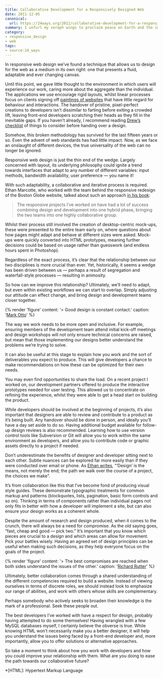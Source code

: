 ```yaml
---
title: Collaborative Development for a Responsively Designed Web
date: 2011-12-05
canonical:
  url: https://24ways.org/2011/collaborative-development-for-a-responsively-designed-web/
summary: I unfurl my seraph wings to proclaim peace on Earth and the importance of goodwill between designers and developers. It’s not the office Secret Santa that unites them, but constant contact and shared appreciation of different skills.
category:
- responsive_design
- web
tags:
- source:24_ways
---
```

In responsive web design we’ve found a technique that allows us to design for the web as a medium in its own right: one that presents a fluid, adaptable and ever changing canvas.

Until this point, we gave little thought to the environment in which users will experience our work, caring more about the aggregate than the individual. The applications we use encourage rigid layouts, whilst linear processes focus on clients signing off [paintings of websites][1] that have little regard for behaviour and interactions. The handover of pristine, pixel-perfect creations to developers isn’t dissimilar to farting before exiting a crowded lift, leaving front-end developers scratching their heads as they fill in the inevitable gaps. If you haven’t already, I recommend reading [Drew’s checklist][2] of things to consider before handing over a design.

Somehow, this broken methodology has survived for the last fifteen years or so. Even the advent of web standards has had little impact. Now, as we face an onslaught of different devices, the true universality of the web can no longer be ignored.

Responsive web design is just the thin end of the wedge. Largely concerned with layout, its underlying philosophy could ignite a trend towards interfaces that adapt to any number of different variables: input methods, bandwidth availability, user preference — you name it!

With such adaptability, a collaborative and iterative process is required. Ethan Marcotte, who worked with the team behind the responsive redesign of the Boston Globe website, talked about such an approach [in his book][3]:

> The responsive projects I’ve worked on have had a lot of success combining design and development into one hybrid phase, bringing the two teams into one highly collaborative group.

Whilst their process still involved the creation of desktop-centric mock-ups, these were presented to the entire team early on, where questions about how pages might adapt and behave at different sizes were asked. Mock-ups were quickly converted into HTML prototypes, meaning further decisions could be based on usage rather than guesswork (and endless hours spent in Photoshop).

Regardless of the exact process, it’s clear that the relationship between our two disciplines is more crucial than ever. Yet, historically, it seems a wedge has been driven between us — perhaps a result of segregation and waterfall-style processes — resulting in animosity.

So how can we improve this relationship? Ultimately, we’ll need to adapt, but even within existing workflows we can start to overlap. Simply adjusting our attitude can effect change, and bring design and development teams closer together.

{% render 'figure'
  content: '> Good design is constant contact.'
  caption: '[Mark Otto](http://markdotto.com/2011/09/20/good-design-is-constant-contact/)'
%}

The way we work needs to be more open and inclusive. For example, ensuring members of the development team attend initial kick-off meetings and design workshops will not only ensure technical concerns are raised, but mean that those implementing our designs better understand the problems we’re trying to solve.

It can also be useful at this stage to explain how you work and the sort of deliverables you expect to produce. This will give developers a chance to make recommendations on how these can be optimized for their own needs.

You may even find opportunities to share the load. On a recent project I worked on, our development partners offered to produce the interactive prototypes needed for user testing. This allowed us to concentrate on refining the experience, whilst they were able to get a head start on building the product.

While developers should be involved at the beginning of projects, it’s also important that designers are able to review and contribute to a product as it’s being built. Any handover should be done in person, and ideally you’ll have a day set aside to do so. Having additional budget available for follow-up design reviews is also recommended. Learning how to use version control tools like Subversion or Git will allow you to work within the same environment as developers, and allow you to contribute code or graphic assets directly to a project if needed.

Don’t underestimate the benefits of designer and developer sitting next to each other. Subtle nuances can be explored far more easily than if they were conducted over email or phone. As [Ethan writes][4], “‘Design’ is the means, not merely the end; the path we walk over the course of a project, the choices we make”.

It’s from collaboration like this that I’ve become fond of producing visual style guides. These demonstrate typographic treatments for common markup and patterns (blockquotes, lists, pagination, basic form controls and so on). Thinking in terms of components rather than individual pages not only fits in better with how a developer will implement a site, but can also ensure your design works as a coherent whole.

Despite the amount of research and design produced, when it comes to the crunch, there will always be a need for compromise. As the old saying goes, “fast, cheap and good — pick two.” It’s important that you know which pieces are crucial to a design and which areas can allow for movement. Pick your battles wisely. Having an agreed set of design principles can be useful when making such decisions, as they help everyone focus on the goals of the project.

{% render 'figure'
  content: '> The best compromises are reached when both sides understand the issues of the other.'
  caption: '[Richard Rutter](http://clagnut.com/blog/2315/)'
%}

Ultimately, better collaboration comes through a shared understanding of the different competencies required to build a website. Instead of viewing ourselves in terms of discrete roles, we should instead look to emphasize our range of abilities, and work with others whose skills are complementary.

Perhaps somebody who actively seeks to broaden their knowledge is the mark of a professional. Seek these people out.

The best developers I’ve worked with have a respect for design, probably having attempted to do some themselves! Having wrangled with a few MySQL databases myself, I certainly believe the obverse is true. While knowing HTML won’t necessarily make you a better designer, it will help you understand the issues being faced by a front-end developer and, more importantly, allow you to offer solutions or alternative approaches.

So take a moment to think about how you work with developers and how you could improve your relationship with them. What are you doing to ease the path towards our collaborative future?

[1]: http://weblog.muledesign.com/2010/08/why_we_dont_deliver_photoshop_files.php
[2]: https://24ways.org/2008/easing-the-path-from-design-to-development
[3]: http://www.abookapart.com/products/responsive-web-design
[4]: http://unstoppablerobotninja.com/entry/the-boston-globe/

*[HTML]: Hypertext Markup Language
